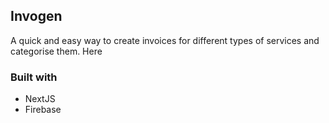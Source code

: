 ## Invogen

A quick and easy way to create invoices for different types of services and categorise them. Here

### Built with

- NextJS
- Firebase